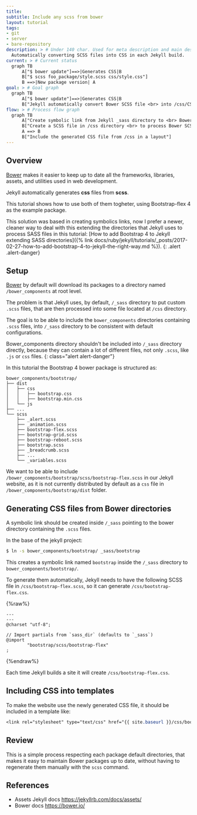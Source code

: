 ```yaml
---
title:
subtitle: Include any scss from bower
layout: tutorial
tags:
- git
- server
- bare-repository
description: > # Under 140 char. Used for meta description and main description
  Automatically converting SCSS files into CSS in each Jekyll build.
current: > # Current status 
  graph TB
      A["$ bower update"]==>|Generates CSS|B
      B["$ scss foo_package/style.scss css/style.css"]
      B ==>|New package version| A
goal: > # Goal graph
  graph TB
      A["$ bower update"]==>|Generates CSS|B
      B["Jekyll automatically convert Bower SCSS file <br> into /css/CSS-FILE in each build"]
flow: > # Process flow graph
  graph TB
      A["Create symbolic link from Jekyll _sass directory to <br> Bower package directory"]
      B["Create a SCSS file in /css directory <br> to process Bower SCSS file "]
      A ==> B
      B["Include the generated CSS file from /css in a layout"]
---
```


## Overview

[Bower] makes it easier to keep up to date all the frameworks, libraries,
assets, and utilities used in web development.

Jekyll automatically generates __css__ files from __scss__.

This tutorial shows how to use both of them togheter, using Bootstrap-flex 4
as the example package.

This solution was based in creating symbolics links, now I prefer a
newer, cleaner way to deal with this extending the directories that
Jekyll uses to process SASS files in this
tutorial: 
[How to add Bootstrap 4 to Jekyll extending SASS directories]({% link docs/ruby/jekyll/tutorials/_posts/2017-02-27-how-to-add-bootstrap-4-to-jekyll-the-right-way.md %}).
{: .alert .alert-danger}

## Setup

[Bower] by default will download its packages to a directory named
`/bower_components` at root level.

The problem is that Jekyll uses, by default, `/_sass` directory to put custom
`.scss` files, that are then processed into some file located at `/css` directory.

The goal is to be able to include the `bower_components` directories containing
`.scss` files, into `/_sass` directory to be consistent with default configurations.

Bower_components directory shouldn't be included into `/_sass` directory directly,
because they can contain a lot of different files, not only `.scss`, like `.js` 
or `css` files.
{: class="alert alert-danger"}

In this tutorial the Bootstrap 4 bower package is structured as:

~~~
bower_components/bootstrap/
├── dist
│   ├── css
│   │   ├── bootstrap.css
│   │   ├── bootstrap.min.css
│   └── js
├── ...
└── scss
    ├── _alert.scss
    ├── _animation.scss
    ├── bootstrap-flex.scss
    ├── bootstrap-grid.scss
    ├── bootstrap-reboot.scss
    ├── bootstrap.scss
    ├── _breadcrumb.scss
    ├── ...
    └── _variables.scss

~~~

We want to be able to include `/bower_components/bootstrap/scss/bootstrap-flex.scss`
in our Jekyll website, as it is not currently distributed by default as a `css` file
in `/bower_components/bootstrap/dist` folder.

## Generating CSS files from Bower directories

A symbolic link should be created inside `/_sass` pointing to the bower
directory containing the `.scss` files.

In the base of the jekyll project:

~~~ bash
$ ln -s bower_components/bootstrap/ _sass/bootstrap
~~~

This creates a symbolic link named `bootstrap` inside the `/_sass`
directory to `bower_components/bootstrap/`.

To generate them automatically, Jekyll needs to have the following SCSS file
in `/css/bootstrap-flex.scss`, so it can generate `/css/bootstrap-flex.css`.

{%raw%}
~~~
---
---
@charset "utf-8";

// Import partials from `sass_dir` (defaults to `_sass`)
@import
        "bootstrap/scss/bootstrap-flex"
;
~~~
{%endraw%}

Each time Jekyll builds a site it will create `/css/bootstrap-flex.css`.

## Including CSS into templates

To make the website use the newly generated CSS file, it should be included
in a template like:

~~~ css
<link rel="stylesheet" type="text/css" href="{{ site.baseurl }}/css/bootstrap-flex.css">
~~~

## Review

This is a simple process respecting each package default directories, that makes it 
easy to maintain Bower packages up to date, without having to regenerate
them manually with the `scss` command.

## References

- Assets Jekyll docs <https://jekyllrb.com/docs/assets/>
- Bower docs <https://bower.io/>

[Bower]: https://bower.io/
